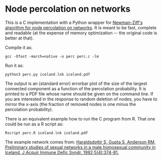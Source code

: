# Node percolation on networks

This is a C implementation with a Python wrapper for [Newman-Ziff's algorithm for node percolation on networks](https://journals.aps.org/pre/abstract/10.1103/PhysRevE.64.016706). It is meant to be fast, complete and readable (at the expense of memory optimization -- the original code is better at that).

Compile it as:

`gcc -Ofast -march=native -o perc perc.c -lm`

Run it as:

`python3 perc.py iceland.lnk iceland.pdf`

The output is an (standard error) errorbar plot of the size of the largest connected component as a function of the percolation probability. It is printed to a PDF file whose name should be given on the command line. If you are interested in the response to random deletion of nodes, you have to mirror the x-axis (the fraction of removed nodes is one minus the percolation probability).

There is an equivalent example how to run the C program from R. That one could be run as a R script as:

`Rscript perc.R iceland.lnk iceland.pdf`

The example network comes from:
[Haraldsdottir S, Gupta S, Anderson RM, Preliminary studies of sexual networks in a male homosexual community in Iceland, J Acquir Immune Defic Syndr. 1992;5(4):374-81.](https://journals.lww.com/jaids/abstract/1992/04000/preliminary_studies_of_sexual_networks_in_a_male.8.aspx)
